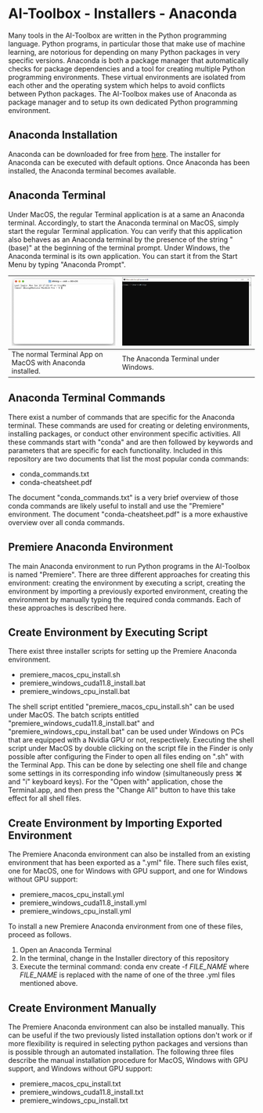 # AI-Toolbox - Installers - Anaconda

Many tools in the AI-Toolbox are written in the Python programming language. Python programs, in particular those that make use of machine learning, are notorious for depending on many Python packages in very specific versions. Anaconda is both a package manager that automatically checks for package dependencies and a tool for creating multiple Python programming environments. These virtual environments are isolated from each other and the operating system which helps to avoid conflicts between Python packages. The AI-Toolbox makes use of Anaconda as package manager and to setup its own dedicated Python programming environment. 

## Anaconda Installation

Anaconda can be downloaded for free from [here](https://www.anaconda.com/download/success). The installer for Anaconda can be executed with default options. Once Anaconda has been installed, the Anaconda terminal becomes available. 

## Anaconda Terminal

Under MacOS, the regular Terminal application is at a same an Anaconda terminal. Accordingly, to start the Anaconda terminal on MacOS, simply start the regular Terminal application. You can verify that this application also behaves as an Anaconda terminal by the presence of the string "(base)" at the beginning of the terminal prompt. Under Windows, the Anaconda terminal is its own application. You can start it from the Start Menu by typing "Anaconda Prompt".

| ![Anaconda_Terminal_MacOS](docs_media/Anaconda_Terminal_MacOS.png) | <img src="docs_media/Anaconda_Terminal_Windows.png" alt="Anaconda_Terminal_Windows" style="zoom:80%;" /> |
| ------------------------------------------------------------ | ------------------------------------------------------------ |
| The normal Terminal App on MacOS with Anaconda installed.    | The Anaconda Terminal under Windows.                         |

## Anaconda Terminal Commands

There exist a number of commands that are specific for the Anaconda terminal. These commands are used for creating or deleting environments, installing packages, or conduct other environment specific activities. All these commands start with "conda" and are then followed by keywords and parameters that are specific for each functionality. Included in this repository are two documents that list the most popular conda commands: 

- conda_commands.txt
- conda-cheatsheet.pdf

The document "conda_commands.txt" is a very brief overview of those conda commands are likely useful to install and use the "Premiere" environment. The document "conda-cheatsheet.pdf" is a more exhaustive overview over all conda commands.

## Premiere Anaconda Environment

The main Anaconda environment to run Python programs in the AI-Toolbox is named "Premiere". There are three different approaches for creating this environment: creating the environment by executing a script, creating the environment by importing a previously exported environment, creating the environment by manually typing the required conda commands. Each of these approaches is described here.

## Create Environment by Executing Script

There exist three installer scripts for setting up the Premiere Anaconda environment.

- premiere_macos_cpu_install.sh
- premiere_windows_cuda11.8_install.bat
- premiere_windows_cpu_install.bat

The shell script entitled "premiere_macos_cpu_install.sh" can be used under MacOS. The batch scripts entitled "premiere_windows_cuda11.8_install.bat" and "premiere_windows_cpu_install.bat" can be used under Windows on PCs that are equipped with a Nvidia GPU or not, respectively. Executing the shell script under MacOS by double clicking on the script file in the Finder is only possible after configuring the Finder to open all files ending on ".sh" with the Terminal App. This can be done by selecting one shell file and change some settings in its corresponding info window (simultaneously press ⌘ and "i" keyboard keys). For the "Open with" application, chose the Terminal.app, and then press the "Change All" button to have this take effect for all shell files. 

## Create Environment by Importing Exported Environment

The Premiere Anaconda environment can also be installed from an existing environment that has been exported as a ".yml" file. There such files exist, one for MacOS, one for Windows with GPU support, and one for Windows without GPU support:

- premiere_macos_cpu_install.yml
- premiere_windows_cuda11.8_install.yml
- premiere_windows_cpu_install.yml

To install a new Premiere Anaconda environment from one of these files, proceed as follows.

1. Open an Anaconda Terminal
2. In the terminal, change in the Installer directory of this repository
3. Execute the terminal command: conda env create -f *FILE_NAME* where *FILE_NAME* is replaced with the name of one of the three .yml files mentioned above. 

## Create Environment Manually

The Premiere Anaconda environment can also be installed manually. This can be useful if the two previously listed installation options don't work or if more flexibility is required in selecting python packages and versions than is possible through an automated installation. The following three files describe the manual installation procedure for MacOS, Windows with GPU support, and Windows without GPU support:

- premiere_macos_cpu_install.txt
- premiere_windows_cuda11.8_install.txt
- premiere_windows_cpu_install.txt



